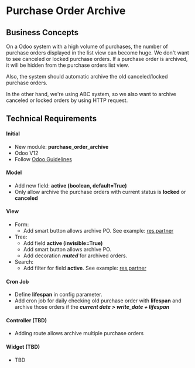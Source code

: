 Purchase Order Archive
================================================

Business Concepts
-----------------
On a Odoo system with a high volume of purchases, the number of purchase orders displayed in the list view can become huge.
We don't want to see canceled or locked purchase orders. If a purchase order is archived, it will be hidden from the purchase orders list view.

Also, the system should automatic archive the old canceled/locked purchase orders.

In the other hand, we're using ABC system, so we also want to archive canceled or locked orders by using HTTP request.

Technical Requirements
----------------------
#### Initial
- New module: **purchase_order_archive**
- Odoo V12
- Follow [Odoo Guidelines](https://www.odoo.com/documentation/12.0/reference/guidelines.html)
#### Model
- Add new field: **active (boolean, default=True)**
- Only allow archive the purchase orders with current status is **locked** or **canceled**
#### View
- Form:
    + Add smart button allows archive PO. See example: [res.partner](https://github.com/odoo/odoo/blob/12.0/odoo/addons/base/views/res_partner_views.xml#L202)
- Tree:
    + Add field **active (invisible=True)**
    + Add smart button allows archive PO.
    + Add decoration **_muted_** for archived orders.
- Search:
    + Add filter for field **active**. See example: [res.partner](https://github.com/odoo/odoo/blob/12.0/odoo/addons/base/views/res_partner_views.xml#L461)
#### Cron Job
- Define **lifespan** in config parameter.
- Add cron job for daily checking old purchase order with **lifespan** and archive those orders if the **_current date > write_date + lifespan_**
    
    
#### Controller (TBD)
- Adding route allows archive multiple purchase orders

#### Widget (TBD)
- TBD


